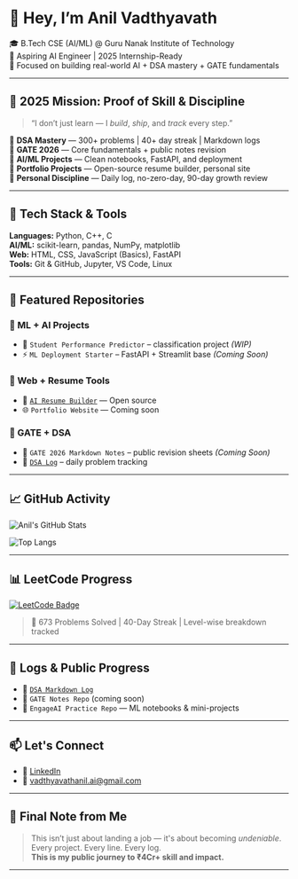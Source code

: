# 👋 Hey, I’m Anil Vadthyavath

🎓 B.Tech CSE (AI/ML) @ Guru Nanak Institute of Technology  
🚀 Aspiring AI Engineer | 2025 Internship-Ready  
📍 Focused on building real-world AI + DSA mastery + GATE fundamentals  

---

## 🔭 2025 Mission: Proof of Skill & Discipline

> “I don’t just learn — I *build*, *ship*, and *track* every step.”

🎯 **DSA Mastery** — 300+ problems | 40+ day streak | Markdown logs  
📘 **GATE 2026** — Core fundamentals + public notes revision  
🧠 **AI/ML Projects** — Clean notebooks, FastAPI, and deployment  
🧱 **Portfolio Projects** — Open-source resume builder, personal site  
💪 **Personal Discipline** — Daily log, no-zero-day, 90-day growth review

---

## 🧠 Tech Stack & Tools

**Languages:** Python, C++, C  
**AI/ML:** scikit-learn, pandas, NumPy, matplotlib  
**Web:** HTML, CSS, JavaScript (Basics), FastAPI  
**Tools:** Git & GitHub, Jupyter, VS Code, Linux

---

## 📂 Featured Repositories

### 🎯 ML + AI Projects  
- 🧠 `Student Performance Predictor` – classification project *(WIP)*  
- ⚡ `ML Deployment Starter` – FastAPI + Streamlit base *(Coming Soon)*  

### 🧱 Web + Resume Tools  
- 💼 [`AI Resume Builder`](https://github.com/AnilVadthyavath/Ai-Resume-Builder.git) — Open source  
- 🌐 `Portfolio Website` — Coming soon  

### 📘 GATE + DSA  
- 📓 `GATE 2026 Markdown Notes` – public revision sheets *(Coming Soon)*  
- 📌 [`DSA Log`](https://github.com/AnilVadthyavath/dsa-daily-log.git) – daily problem tracking  

---

## 📈 GitHub Activity

<!-- GitHub Stats -->
![Anil's GitHub Stats](https://github-readme-stats.vercel.app/api?username=AnilVadthyavath&show_icons=true&theme=radical)

<!-- Language Usage -->
![Top Langs](https://github-readme-stats.vercel.app/api/top-langs/?username=AnilVadthyavath&layout=compact&theme=radical)

---

## 📊 LeetCode Progress

[![LeetCode Badge](https://leetcode-badge-showcase.vercel.app/api?username=vadhyavath-anil&animated=true&border=no-border)](https://leetcode.com/vadhyavath-anil)

> 🧩 673 Problems Solved | 40-Day Streak | Level-wise breakdown tracked

---

## 📌 Logs & Public Progress

- 🔗 [`DSA Markdown Log`](https://github.com/AnilVadthyavath/dsa-daily-log.git)  
- 📘 `GATE Notes Repo` (coming soon)  
- 🧠 `EngageAI Practice Repo` — ML notebooks & mini-projects  

---

## 📫 Let's Connect

- 💼 [LinkedIn](https://www.linkedin.com/in/vadthyavathanil/)  
- 📧 vadthyavathanil.ai@gmail.com  

---

## 🧢 Final Note from Me

> This isn’t just about landing a job — it's about becoming *undeniable*.  
> Every project. Every line. Every log.  
> **This is my public journey to ₹4Cr+ skill and impact.**

---


